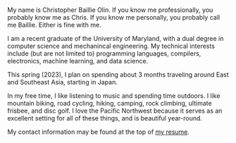 #

My name is Christopher Baillie Olin. If you know me professionally,
you probably know me as Chris. If you know me personally, you probably
call me Baillie. Either is fine with me.

I am a recent graduate of the University of Maryland, with a dual degree in computer science and mechanincal engineering.
My technical interests include (but are not limited to) programming languages, compilers, electronics, machine learning, and data science.

This spring (2023), I plan on spending about 3 months traveling around East and Southeast Asia, starting in Japan.

In my free time, I like listening to music and spending time outdoors.
I like mountain biking, road cycling, hiking, camping, rock climbing, ultimate frisbee, and disc golf.
I love the Pacific Northwest because it serves as an excellent setting for all
of these things, and is beautiful year-round.

My contact information may be found at the top of [my resume](/resume).
